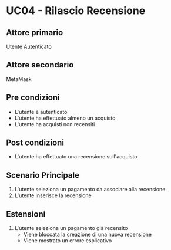 # UC04 - Rilascio Recensione

## Attore primario
Utente Autenticato

## Attore secondario
MetaMask

## Pre condizioni
- L'utente è autenticato
- L'utente ha effettuato almeno un acquisto
- L'utente ha acquisti non recensiti

## Post condizioni
- L'utente ha effettuato una recensione sull'acquisto

## Scenario Principale
1. L'utente seleziona un pagamento da associare alla recensione
2. L'utente inserisce la recensione

## Estensioni
1. L'utente seleziona un pagamento già recensito
    - Viene bloccata la creazione di una nuova recensione
    - Viene mostrato un errore esplicativo
